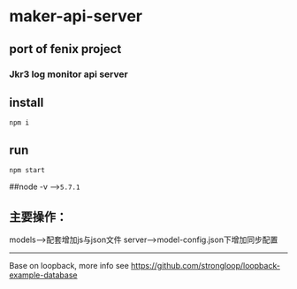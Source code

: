maker-api-server
================

## port of fenix project

### Jkr3 log monitor api server

## install
`npm i`

## run
`npm start`

##node -v -->`5.7.1`

## 主要操作：
models-->配套增加js与json文件
server-->model-config.json下增加同步配置

-------------------------

Base on loopback, more info see https://github.com/strongloop/loopback-example-database


